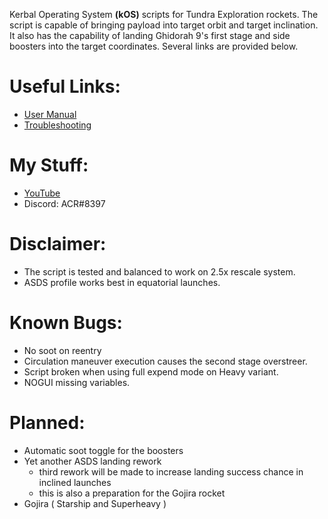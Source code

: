 Kerbal Operating System **(kOS)** scripts for Tundra Exploration rockets. 
The script is capable of bringing payload into target orbit and target inclination. 
It also has the capability of landing Ghidorah 9's first stage and side boosters into the target coordinates.
Several links are provided below.
 
# Useful Links:

- [User Manual](https://acr8133.github.io/TUNDRA-Launch-Script/manual)
- [Troubleshooting](https://acr8133.github.io/TUNDRA-Launch-Script/troubleshoot)

# My Stuff:

- [YouTube](https://www.youtube.com/channel/UCk_DBA5HwP1-caYMyhU4a5A)
- Discord: ACR#8397

# Disclaimer:
- The script is tested and balanced to work on 2.5x rescale system.
- ASDS profile works best in equatorial launches.

# Known Bugs:
- No soot on reentry
- Circulation maneuver execution causes the second stage overstreer.
- Script broken when using full expend mode on Heavy variant.
- NOGUI missing variables.

# Planned:
- Automatic soot toggle for the boosters
- Yet another ASDS landing rework
	- third rework will be made to increase landing success chance in inclined launches
	- this is also a preparation for the Gojira rocket
- Gojira ( Starship and Superheavy )
